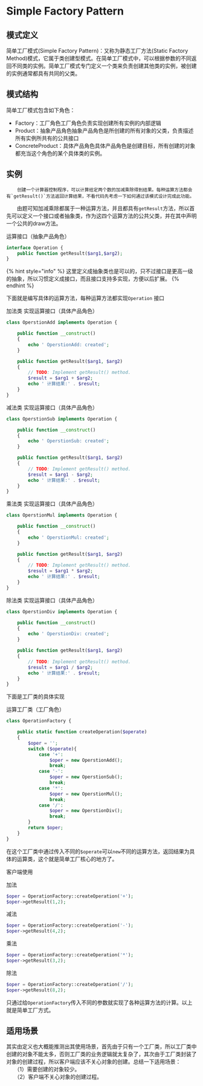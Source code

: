 # Simple Factory Pattern

## 模式定义

简单工厂模式\(Simple Factory Pattern\)：又称为静态工厂方法\(Static Factory Method\)模式，它属于类创建型模式。在简单工厂模式中，可以根据参数的不同返回不同类的实例。简单工厂模式专门定义一个类来负责创建其他类的实例，被创建的实例通常都具有共同的父类。

## 模式结构

简单工厂模式包含如下角色：

* Factory：工厂角色工厂角色负责实现创建所有实例的内部逻辑
* Product：抽象产品角色抽象产品角色是所创建的所有对象的父类，负责描述所有实例所共有的公共接口
* ConcreteProduct：具体产品角色具体产品角色是创建目标，所有创建的对象都充当这个角色的某个具体类的实例。

## 实例

        创建一个计算器控制程序，可以计算给定两个数的加减乘除得到结果。每种运算方法都会有`getResult()`方法返回计算结果，不看代码先考虑一下如何通过该模式设计完成此功能。

　　由题可知加减乘除都属于一种运算方法，并且都具有`getResult`方法，所以首先可以定义一个接口或者抽象类，作为这四个运算方法的公共父类，并在其中声明一个公共的draw方法。

运算接口（抽象产品角色）

```php
interface Operation {
	public function getResult($arg1,$arg2);
}
```

{% hint style="info" %}
这里定义成抽象类也是可以的，只不过接口是更高一级的抽象，所以习惯定义成接口，而且接口支持多实现，方便以后扩展。
{% endhint %}

 下面就是编写具体的运算方法，每种运算方法都实现`Operation` 接口

加法类 实现运算接口（具体产品角色）

```php
class OperstionAdd implements Operation {

    public function __construct()
    {
        echo ' OperstionAdd: created';
    }

    public function getResult($arg1, $arg2)
	{
		// TODO: Implement getResult() method.
		$result = $arg1 + $arg2;
		echo ' 计算结果:' . $result;
	}
}
```

减法类 实现运算接口（具体产品角色）

```php
class OperstionSub implements Operation {

    public function __construct()
    {
        echo ' OperstionSub: created';
    }

    public function getResult($arg1, $arg2)
    {
        // TODO: Implement getResult() method.
        $result = $arg1 - $arg2;
        echo ' 计算结果:' . $result;
    }
}
```

乘法类 实现运算接口（具体产品角色）

```php
class OperstionMul implements Operation {

    public function __construct()
    {
        echo ' OperstionMul: created';
    }

    public function getResult($arg1, $arg2)
    {
        // TODO: Implement getResult() method.
        $result = $arg1 * $arg2;
        echo ' 计算结果:' . $result;
    }
}
```

除法类 实现运算接口（具体产品角色）

```php
class OperstionDiv implements Operation {

    public function __construct()
    {
        echo ' OperstionDiv: created';
    }

    public function getResult($arg1, $arg2)
    {
        // TODO: Implement getResult() method.
        $result = $arg1 / $arg2;
        echo ' 计算结果:' . $result;
    }
}
```

 下面是工厂类的具体实现

运算工厂类（工厂角色）

```php
class OperationFactory {

    public static function createOperation($operate)
    {
        $oper = '';
        switch ($operate){
            case '+':
                $oper = new OperstionAdd();
                break;
            case '-':
                $oper = new OperstionSub();
                break;
            case '*':
                $oper = new OperstionMul();
                break;
            case '/':
                $oper = new OperstionDiv();
                break;
        }
        return $oper;
    }
}
```

在这个工厂类中通过传入不同的`$operate`可以`new`不同的运算方法，返回结果为具体的运算类，这个就是简单工厂核心的地方了。

客户端使用

加法

```php
$oper = OperationFactory::createOperation('+');
$oper->getResult(1,2);
```

减法

```php
$oper = OperationFactory::createOperation('-');
$oper->getResult(4,2);
```

乘法

```php
$oper = OperationFactory::createOperation('*');
$oper->getResult(3,2);
```

除法

```php
$oper = OperationFactory::createOperation('/');
$oper->getResult(8,2);
```

 只通过给`OperationFactory`传入不同的参数就实现了各种运算方法的计算。以上就是简单工厂方式。

##  **适用场景**

其实由定义也大概能推测出其使用场景，首先由于只有一个工厂类，所以工厂类中创建的对象不能太多，否则工厂类的业务逻辑就太复杂了，其次由于工厂类封装了对象的创建过程，所以客户端应该不关心对象的创建。总结一下适用场景：  
　　（1）需要创建的对象较少。  
　　（2）客户端不关心对象的创建过程。

